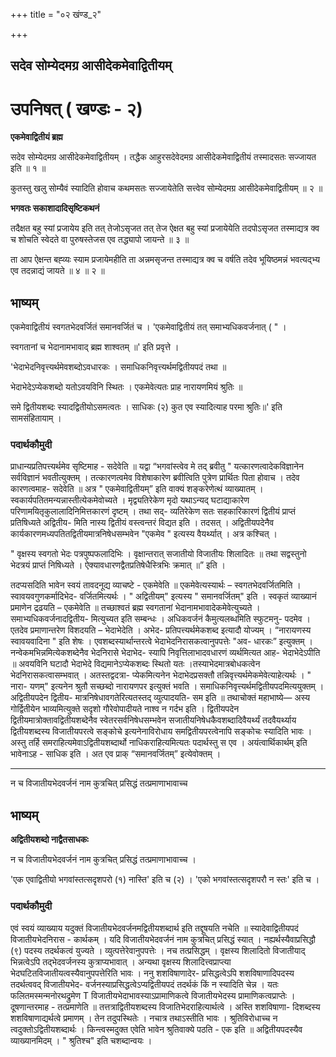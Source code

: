 +++
title = "०२ खंण्ड_२"

+++


## सदेव सोम्येदमग्र आसीदेकमेवाद्वितीयम्

# **उपनिषत् ( खण्डः - २)**

**एकमेवाद्वितीयं ब्रह्म**

सदेव सोम्येदमग्र आसीदेकमेवाद्वितीयम् । तद्धैक आहुरसदेवेदमग्र आसीदेकमेवाद्वितीयं तस्मादसतः सज्जायत इति ॥ १ ॥

कुतस्तु खलु सोम्यैवं स्यादिति होवाच कथमसतः सज्जायेतेति सत्त्वेव सोम्येदमग्र आसीदेकमेवाद्वितीयम् ॥ २ ॥

**भगवतः सकाशादादिसृष्टिकथनं**

तदैक्षत बहु स्यां प्रजायेय इति तत् तेजोऽसृजत तत् तेज ऐक्षत बहु स्यां प्रजायेयेति तदपोऽसृजत तस्माद्यत्र क्व च शोचति स्वेदते वा पुरुषस्तेजस एव तद्ध्यापो जायन्ते ॥ ३ ॥

ता आप ऐक्षन्त बह्व्यः स्याम प्रजायेमहीति ता अन्नमसृजन्त तस्माद्यत्र क्व च वर्षति तदेव भूयिष्ठमन्नं भवत्यद्भ्य एव तदन्नाद्यं जायते ॥ ४ ॥ २ ॥

## **भाष्यम्**

एकमेवाद्वितीयं स्वगतभेदवर्जितं समानवर्जितं च । 'एकमेवाद्वितीयं तत् समाभ्यधिकवर्जनात् ( " ।

स्वगतानां च भेदानामभावाद् ब्रह्म शाश्वतम् ॥' इति प्रवृत्ते ।

'भेदाभेदनिवृत्त्यर्थमेवशब्दोऽवधारकः । समाधिकनिवृत्त्यर्थमद्वितीयपदं तथा ॥

भेदाभेदेऽप्येकशब्दो यतोऽवयविनि स्थितः । एकमेवेत्यतः प्राह नारायणमियं श्रुतिः ॥

समे द्वितीयशब्दः स्यादद्वितीयोऽसमत्वतः । साधिकः (२) कुत एव स्यादित्याह परमा श्रुतिः॥' इति सामसंहितायाम् ।

### पदार्थकौमुदी

प्राधान्यप्रतिपत्त्यर्थमेव सृष्टिमाह - सदेवेति ॥ यद्वा “भगवांस्त्वेव मे तद् ब्रवीतु " यत्कारणत्वादेकविज्ञानेन सर्वविज्ञानं भवतीत्युक्तम् । तत्कारणत्वमेव विशेषाकारेण ब्रवीत्विति पुत्रेण प्रार्थितः पिता होवाच । तदेव कारणत्वमाह- सदेवेति ॥ अत्र " एकमेवाद्वितीयम्” इति वाक्यं शङ्करेणेत्थं व्याख्यातम् । स्वकार्यपतितमन्यन्नास्तीत्येकमेवोच्यते । मृद्व्यतिरेकेण मृदो यथाऽन्यद् घटाद्याकारेण परिणामयितृकुलालादिनिमित्तकारणं दृष्टम् । तथा सद्- व्यतिरेकेण सतः सहकारिकारणं द्वितीयं प्राप्तं प्रतिषिध्यते अद्वितीय- मिति नास्य द्वितीयं वस्त्वन्तरं विद्यत इति । तदसत् । अद्वितीयपदेनैव कार्यकारणमध्यपतितद्वितीयमात्रनिषेधसम्भवेन "एकमेव " इत्यस्य वैयर्थ्यात् । अत्र कश्चित् ।

" वृक्षस्य स्वगतो भेदः पत्रपुष्पफलादिभिः । वृक्षान्तरात् सजातीयो विजातीयः शिलादितः ॥ तथा सद्वस्तुनो भेदत्रयं प्राप्तं निषिध्यते । ऐक्यावधारणद्वैतप्रतिषेधैस्त्रिभिः क्रमात् ॥” इति ।

तदप्यसदिति भावेन स्वयं तावदनूद्य व्याचष्टे - एकमेवेति ॥ एकमेवेत्यस्यार्थः – स्वगतभेदवर्जितमिति । स्वावयवगुणकर्मादिभेद- वर्जितमित्यर्थः । " अद्वितीयम्" इत्यस्य " समानवर्जितम्" इति । स्वकृतं व्याख्यानं प्रमाणेन द्रढयति – एकमेवेति ॥ तच्छाश्वतं ब्रह्म स्वगतानां भेदानामभावादेकमेवेत्युच्यते । समाभ्यधिकवर्जनादद्वितीय- मित्युच्यत इति सम्बन्धः । अधिकवर्जनं कैमुत्यलब्धमिति स्फुटमनु- पदमेव । एतदेव प्रमाणान्तरेण विशदयति – भेदाभेदेति । अभेद- प्रतिपत्त्यर्थमेकशब्द इत्यादौ योज्यम् । “नारायणस्य स्वावयवादिना " इति शेषः । एवशब्दस्यार्थान्तरत्वे भेदाभेदनिरासकत्वानुपपत्तेः "अव- धारकः” इत्युक्तम् । नन्वेकमभिन्नमित्येकशब्देनैव भेदनिरासे भेदाभेद- स्यापि निवृत्तिलाभादवधारणं व्यर्थमित्यत आह- भेदाभेदेऽपीति ॥ अवयविनि घटादौ भेदाभेदे विद्यमानेऽप्येकशब्दः स्थितो यतः ।तस्याभेदमात्रबोधकत्वेन भेदनिरासकत्वासम्भवात् । अतस्तद्वदत्रा- प्येकमित्यनेन भेदाभेदप्रसक्तौ तन्निवृत्त्यर्थमेकमेवेत्याहेत्यर्थः । " नारा- यणम्" इत्यनेन श्रुतौ सच्छब्दो नारायणपर इत्युक्तं भवति । समाधिकनिवृत्त्यर्थमद्वितीयपदमित्ययुक्तम् । अद्वितीयपदेन द्वितीय- मात्रनिषेधावगतेरित्यतस्तद् व्युत्पादयति- सम इति ॥ तथाचोक्तं महाभाष्ये— अस्य गोर्द्वितीयेन भाव्यमित्युक्ते सदृशो गौरेवोपादीयते नाश्व न गर्दभ इति । द्वितीयपदेन द्वितीयमात्रोक्तावद्वितीयशब्देनैव स्वेतरसर्वनिषेधसम्भवेन सजातीयनिषेधकैवशब्दादिवैयर्थ्यं तदवैयर्थ्याय द्वितीयशब्दस्य विजातीयपरत्वे सङ्कोचे इत्यनेनाविरोधाय समद्वितीयपरत्वेनापि सङ्कोचः स्यादिति भावः । अस्तु तर्हि समराहित्यमेवाऽद्वितीयशब्दार्थो नाधिकराहित्यमित्यतः पदार्थस्तु स एव । अयंत्वार्थिकार्थम् इति भावेनाऽह - साधिक इति । अत एव प्राक् “समानवर्जितम्” इत्येवोक्तम् ।

------------------------------------------------------------------------

न च विजातीयभेदवर्जनं नाम कुत्रचित् प्रसिद्धं तत्प्रमाणाभावाच्च

## **भाष्यम्**

**अद्वितीयशब्दो नाद्वैतसाधकः**

न च विजातीयभेदवर्जनं नाम कुत्रचित् प्रसिद्धं तत्प्रमाणाभावाच्च ।

'एक एवाद्वितीयो भगवांस्तत्सदृशपरो (१) नास्ति' इति च (२) । 'एको भगवांस्तत्सदृशपरौ न स्तः' इति च ।

### पदार्थकौमुदी

एवं स्वयं व्याख्याय यदुक्तं विजातीयभेदवर्जनमद्वितीयशब्दार्थ इति तद्दूषयति नचेति ॥ स्यादेवाद्वितीयपदं विजातीयभेदनिरास - कार्थकम् । यदि विजातीयभेदवर्जनं नाम कुत्रचित् प्रसिद्धं स्यात् । नह्यर्थस्यैवाप्रसिद्धौ (९) पदस्य तदर्थकत्वं युज्यते । व्युत्पत्तेरेवानुपपत्तेः । नच तत्प्रसिद्धम् । वृक्षस्य शिलादितो विजातीयाद् भिन्नत्वेऽपि तद्भेदवर्जनस्य कुत्राप्यभावात् । अन्यथा वृक्षस्य शिलादित्त्वप्राप्त्या भेदघटितविजातीयत्वस्यैवानुपपत्तेरिति भावः । ननु शशविषाणादेर- प्रसिद्धत्वेऽपि शशविषाणादिपदस्य तदर्थत्ववद् विजातीयभेद- वर्जनस्याप्रसिद्धत्वेऽप्यद्वितीयपदं तदर्थकं किं न स्यादिति चेन्न । यतः फलितमस्मन्मनोरथद्रुमेण T विजातीयभेदाभावस्याऽप्रामाणिकत्वे विजातीयभेदस्य प्रामाणिकत्वप्राप्तेः । दूषणान्तरमाह - तत्प्रमाणेति ॥ तत्तत्राद्वितीयशब्दस्य विजातिभेदराहित्यार्थत्वे । अस्ति शशविषाणा- दिशब्दस्य शशविषाणाद्यर्थत्वे प्रमाणम् । तेन तदुपस्थितेः । नचात्र तथाऽस्तीति भावः । श्रुतिविरोधाच्च न त्वदुक्तोऽद्वितीयशब्दार्थः । किन्त्वस्मदुक्त एवेति भावेन श्रुतिवाक्ये पठति - एक इति ॥ अद्वितीयपदस्यैव व्याख्यानमिदम् । " श्रुतिश्च" इति चशब्दान्वयः ।

